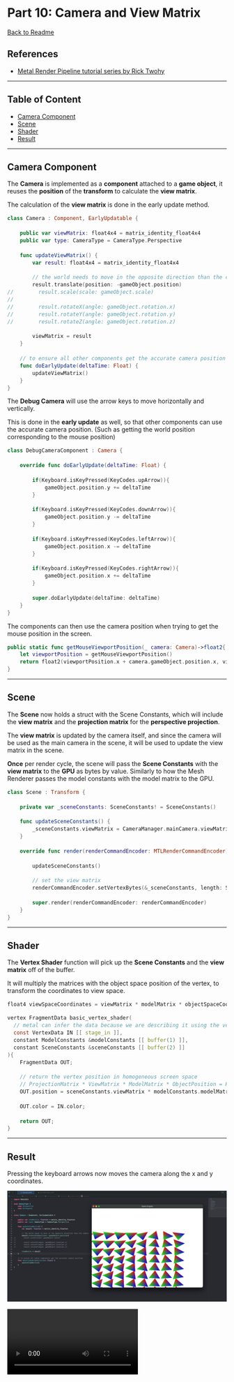 # Part 10: Camera and View Matrix

[Back to Readme](../../README.md)

## References

- [Metal Render Pipeline tutorial series by Rick Twohy](https://www.youtube.com/playlist?list=PLEXt1-oJUa4BVgjZt9tK2MhV_DW7PVDsg)

---

## Table of Content

- [Camera Component](#camera-component)
- [Scene](#scene)
- [Shader](#shader)
- [Result](#result)

---

## Camera Component

The **Camera** is implemented as a **component** attached to a **game object**, it reuses the **position** of the **transform** to calculate the **view matrix**.

The calculation of the **view matrix** is done in the early update method.

```swift
class Camera : Component, EarlyUpdatable {

    public var viewMatrix: float4x4 = matrix_identity_float4x4
    public var type: CameraType = CameraType.Perspective

    func updateViewMatrix() {
        var result: float4x4 = matrix_identity_float4x4

        // the world needs to move in the opposite direction than the camera
        result.translate(position: -gameObject.position)
//        result.scale(scale: gameObject.scale)
//
//        result.rotateX(angle: gameObject.rotation.x)
//        result.rotateY(angle: gameObject.rotation.y)
//        result.rotateZ(angle: gameObject.rotation.z)

        viewMatrix = result
    }

    // to ensure all other components get the accurate camera position
    func doEarlyUpdate(deltaTime: Float) {
        updateViewMatrix()
    }
}
```

The **Debug Camera** will use the arrow keys to move horizontally and vertically.

This is done in the **early update** as well, so that other components can use the accurate camera position. (Such as getting the world position corresponding to the mouse position)

```swift
class DebugCameraComponent : Camera {

    override func doEarlyUpdate(deltaTime: Float) {

        if(Keyboard.isKeyPressed(KeyCodes.upArrow)){
            gameObject.position.y += deltaTime
        }

        if(Keyboard.isKeyPressed(KeyCodes.downArrow)){
            gameObject.position.y -= deltaTime
        }

        if(Keyboard.isKeyPressed(KeyCodes.leftArrow)){
            gameObject.position.x -= deltaTime
        }

        if(Keyboard.isKeyPressed(KeyCodes.rightArrow)){
            gameObject.position.x += deltaTime
        }

        super.doEarlyUpdate(deltaTime: deltaTime)
    }
}
```

The components can then use the camera position when trying to get the mouse position in the screen.

```swift
public static func getMouseViewportPosition(_ camera: Camera)->float2{
    let viewportPosition = getMouseViewportPosition()
    return float2(viewportPosition.x + camera.gameObject.position.x, viewportPosition.y + camera.gameObject.position.y)
}
```

---

## Scene

The **Scene** now holds a struct with the Scene Constants, which will include the **view matrix** and the **projection matrix** for the **perspective projection**.

The **view matrix** is updated by the camera itself, and since the camera will be used as the main camera in the scene, it will be used to update the view matrix in the scene.

**Once** per render cycle, the scene will pass the **Scene Constants** with the **view matrix** to the **GPU** as bytes by value. Similarly to how the Mesh Renderer passes the model constants with the model matrix to the GPU.

```swift
class Scene : Transform {

    private var _sceneConstants: SceneConstants! = SceneConstants()

    func updateSceneConstants() {
        _sceneConstants.viewMatrix = CameraManager.mainCamera.viewMatrix
    }

    override func render(renderCommandEncoder: MTLRenderCommandEncoder) {

        updateSceneConstants()

        // set the view matrix
        renderCommandEncoder.setVertexBytes(&_sceneConstants, length: SceneConstants.stride, index: 2)

        super.render(renderCommandEncoder: renderCommandEncoder)
    }
}
```

---

## Shader

The **Vertex Shader** function will pick up the **Scene Constants** and the **view matrix** off of the buffer.

It will multiply the matrices with the object space position of the vertex, to transform the coordinates to view space.

```c
float4 viewSpaceCoordinates = viewMatrix * modelMatrix * objectSpaceCoordinates
```

```c
vertex FragmentData basic_vertex_shader(
  // metal can infer the data because we are describing it using the vertex descriptor
  const VertexData IN [[ stage_in ]],
  constant ModelConstants &modelConstants [[ buffer(1) ]],
  constant SceneConstants &sceneConstants [[ buffer(2) ]]
){
    FragmentData OUT;

    // return the vertex position in homogeneous screen space
    // ProjectionMatrix * ViewMatrix * ModelMatrix * ObjectPosition = HSCPosition
    OUT.position = sceneConstants.viewMatrix * modelConstants.modelMatrix * float4(IN.position, 1);

    OUT.color = IN.color;

    return OUT;
}
```

---

## Result

Pressing the keyboard arrows now moves the camera along the x and y coordinates.

![Picture](./1.jpg)

![Video](./1.mp4)
